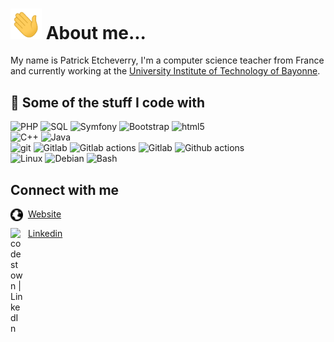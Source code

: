 # <img src="https://raw.githubusercontent.com/Caballerog/caballerog/master/wave.gif" width="50"> About me...

My name is Patrick Etcheverry, I'm a computer science teacher from France and currently working at the [University Institute of Technology of Bayonne](https://www.iutbayonne.univ-pau.fr/).

## 🔧 Some of the stuff I code with
<p>

  <img alt="PHP" src="https://img.shields.io/badge/-PHP-27ae60?style=flat-square&logo=php&logoColor=white" />
    <img alt="SQL" src="https://img.shields.io/badge/-SQL-important?style=flat-square&logo=MySQL&logoColor=white" />
  <img alt="Symfony" src="https://img.shields.io/badge/-Symfony-2980b9?style=flat-square&logo=symfony&logoColor=white" />
      <img alt="Bootstrap" src="https://img.shields.io/badge/-Bootstrap-E10098?style=flat-square&logo=bootstrap&logoColor=white" />   
   <img alt="html5" src="https://img.shields.io/badge/-HTML5-8e44ad?style=flat-square&logo=html5&logoColor=white" /> 
  
   <br/>
   <img alt="C++" src="https://img.shields.io/badge/-C++-2980b9?style=flat-square&logo=c%2B%2B&logoColor=white" />  
  <img alt="Java" src="https://img.shields.io/badge/Java-9b59b6?style=flat-square&logo=java&logoColor=white" />   
   
  <br/>
  <img alt="git" src="https://img.shields.io/badge/-Git-e74c3c?style=flat-square&logo=git&logoColor=white" />
    <img alt="Gitlab" src="https://img.shields.io/badge/Gitlab-2980b9?style=flat-square&logo=gitlab&logoColor=white" />
  <img alt="Gitlab actions" src="https://img.shields.io/badge/-Gitlab_Actions-16a085?style=flat-square&logo=github-actions&logoColor=white" />
  <img alt="Gitlab" src="https://img.shields.io/badge/Github-34495e?style=flat-square&logo=github&logoColor=white" />
  <img alt="Github actions" src="https://img.shields.io/badge/Github_Actions-e67e22?style=flat-square&logo=github-actions&logoColor=white" />

  <br/>
  <img alt="Linux" src="https://img.shields.io/badge/-Linux-bdc3c7?style=flat-square&logo=Linux&logoColor=black" />
    <img alt="Debian" src="https://img.shields.io/badge/-Debian-c0392b?style=flat-square&logo=Debian&logoColor=white" />
  <img alt="Bash" src="https://img.shields.io/badge/-Bash-2980b9?style=flat-square&logo=GNU-Bash&logoColor=white" /> 
 </p>

## Connect with me
<img align="left" alt="codestown.com" width="20px" src="https://raw.githubusercontent.com/iconic/open-iconic/master/svg/globe.svg" />&nbsp; [ Website](https://www.iutbayonne.univ-pau.fr/~etchever/)
<br/>

<img align="left" alt="codestown | LinkedIn" width="20px" src="https://cdn.jsdelivr.net/npm/simple-icons@v3/icons/linkedin.svg" />&nbsp;&nbsp;[Linkedin](https://www.linkedin.com/in/patrick-etcheverry-b1aa1687/)
<br />

